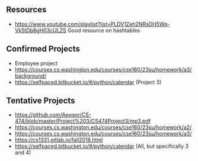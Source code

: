 ## Resources

- https://www.youtube.com/playlist?list=PLDV1Zeh2NRsDH5Wq-Vk5tDb8gH03cULZS Good resource on hashtables


## Confirmed Projects
- Employee project
- https://courses.cs.washington.edu/courses/cse160/23su/homework/a3/background/
- https://selfpaced.bitbucket.io/#/python/calendar (Project 3)


## Tentative Projects
- https://github.com/Aeogor/CS-474/blob/master/Project%203/CS474Project3/mp3.pdf
- https://courses.cs.washington.edu/courses/cse160/23su/homework/a2/
- https://courses.cs.washington.edu/courses/cse160/23su/homework/a3/
- https://cs1331.gitlab.io/fall2018.html
- https://selfpaced.bitbucket.io/#/python/calendar (All, but specifically 3 and 4)